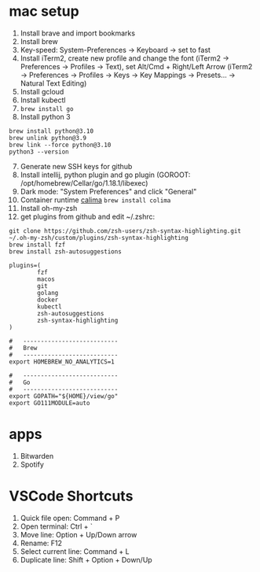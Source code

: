 # mac setup

1. Install brave and import bookmarks
3. Install brew
4. Key-speed: System-Preferences → Keyboard → set to fast
5. Install iTerm2, create new profile and change the font (iTerm2 → Preferences → Profiles → Text), set Alt/Cmd + Right/Left Arrow (iTerm2 → Preferences → Profiles → Keys → Key Mappings → Presets... → Natural Text Editing)
6. Install gcloud
7. Install kubectl
8. `brew install go`
9. Install python 3
```
brew install python@3.10
brew unlink python@3.9
brew link --force python@3.10
python3 --version
```
7. Generate new SSH keys for github
8. Install intellij, python plugin and go plugin (GOROOT: /opt/homebrew/Cellar/go/1.18.1/libexec)
9. Dark mode: "System Preferences" and click "General"
11. Container runtime [calima](https://github.com/abiosoft/colima/) `brew install colima`
12. Install oh-my-zsh
13. get plugins from github and edit ~/.zshrc:
```
git clone https://github.com/zsh-users/zsh-syntax-highlighting.git ~/.oh-my-zsh/custom/plugins/zsh-syntax-highlighting
brew install fzf
brew install zsh-autosuggestions
```
```
plugins=(
        fzf
        macos
        git
        golang
        docker
        kubectl
        zsh-autosuggestions
        zsh-syntax-highlighting
)

#   ---------------------------
#   Brew
#   ---------------------------
export HOMEBREW_NO_ANALYTICS=1

#   ---------------------------
#   Go
#   ---------------------------
export GOPATH="${HOME}/view/go"
export GO111MODULE=auto
```

# apps
1. Bitwarden
2. Spotify

# VSCode Shortcuts
1. Quick file open: Command + P 
2. Open terminal: Ctrl + `
3. Move line: Option + Up/Down arrow
4. Rename: F12
5. Select current line: Command + L
6. Duplicate line: Shift + Option + Down/Up
